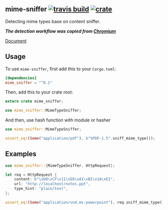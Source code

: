 ## mime-sniffer [![travis build](https://travis-ci.org/flier/rust-mime-sniffer.svg?branch=master)](https://travis-ci.org/flier/rust-mime-sniffer) [![crate](https://img.shields.io/crates/v/mime_sniffer.svg)](https://crates.io/crates/mime_sniffer)

Detecting mime types base on content sniffer.

***The detection workflow was copied from [Chromium](https://src.chromium.org/viewvc/chrome/trunk/src/net/base/mime_sniffer.cc)***

[Document](https://flier.github.io/rust-mime-sniffer/docs/v0.1.0/mime_sniffer/index.html)

## Usage

To use `mime-sniffer`, first add this to your `Cargo.toml`:

```toml
[dependencies]
mime_sniffer = "^0.1"
```

Then, add this to your crate root:

```rust
extern crate mime_sniffer;

use mime_sniffer::MimeTypeSniffer;
```

And then, use hash function with module or hasher

```rust
use mime_sniffer::MimeTypeSniffer;

assert_eq!(Some("application/pdf"), b"%PDF-1.5".sniff_mime_type());
```

## Examples

```rust
use mime_sniffer::{MimeTypeSniffer, HttpRequest};

let req = HttpRequest {
    content: b"\xD0\xCF\x11\xE0\xA1\xB1\x1A\xE1",
    url: "http://localhost/notes.ppt",
    type_hint: "plain/text",
};

assert_eq!(Some("application/vnd.ms-powerpoint"), req.sniff_mime_type());
```